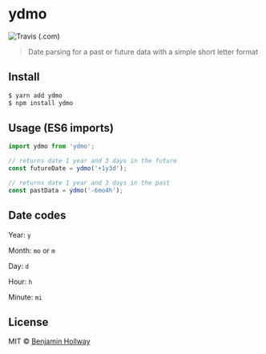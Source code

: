# ydmo
![Travis (.com)](https://img.shields.io/travis/com/nothingrandom/ydmo)
> Date parsing for a past or future data with a simple short letter format

## Install

``` bash
$ yarn add ydmo
$ npm install ydmo
```

## Usage (ES6 imports)
``` js
import ydmo from 'ydmo';

// returns date 1 year and 3 days in the future
const futureDate = ydmo('+1y3d');

// returns date 1 year and 3 days in the past
const pastData = ydmo('-6mo4h');
```

## Date codes
Year: `y`

Month: `mo` or `m`

Day: `d`

Hour: `h`

Minute: `mi`

## License
MIT © [Benjamin Hollway](https://nothingrandom.com)